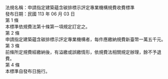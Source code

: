 法規名稱：申請指定建築蘊含碳排標示評定專業機構規費收費標準  
發布日期：民國 113 年 06 月 03 日  
第 1 條  
本標準依規費法第十條第一項規定訂定之。  
第 2 條  
申請指定建築蘊含碳排標示評定專業機構者，每件應繳納規費新臺幣一萬五千元。  
第 3 條  
前條所定規費經繳納後，有溢繳或誤繳情形，依規費法相關規定辦理，餘不予退費。  
第 4 條  
本標準自發布日施行。  


